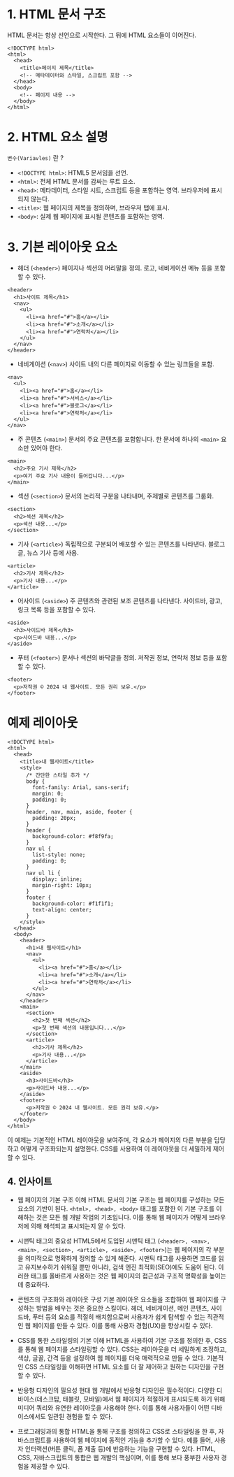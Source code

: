 # 1. HTML 문서 구조

HTML 문서는 항상 <!DOCTYPE html> 선언으로 시작한다. 그 뒤에 HTML 요소들이 이어진다.

```JS
<!DOCTYPE html>
<html>
  <head>
    <title>페이지 제목</title>
    <!-- 메타데이터와 스타일, 스크립트 포함 -->
  </head>
  <body>
    <!-- 페이지 내용 -->
  </body>
</html>
```

# 2. HTML 요소 설명

`변수(Variavles)` 란 ?

- `<!DOCTYPE html>`: HTML5 문서임을 선언.
- `<html>`: 전체 HTML 문서를 감싸는 루트 요소.
- `<head>`: 메타데이터, 스타일 시트, 스크립트 등을 포함하는 영역. 브라우저에 표시되지 않는다.
- `<title>`: 웹 페이지의 제목을 정의하며, 브라우저 탭에 표시.
- `<body>`: 실제 웹 페이지에 표시될 콘텐츠를 포함하는 영역.

# 3. 기본 레이아웃 요소

- 헤더 (`<header>`)
  페이지나 섹션의 머리말을 정의. 로고, 네비게이션 메뉴 등을 포함할 수 있다.

```JS
<header>
  <h1>사이트 제목</h1>
  <nav>
    <ul>
      <li><a href="#">홈</a></li>
      <li><a href="#">소개</a></li>
      <li><a href="#">연락처</a></li>
    </ul>
  </nav>
</header>
```

- 네비게이션 (`<nav>`)
  사이트 내의 다른 페이지로 이동할 수 있는 링크들을 포함.

```JS
<nav>
  <ul>
    <li><a href="#">홈</a></li>
    <li><a href="#">서비스</a></li>
    <li><a href="#">블로그</a></li>
    <li><a href="#">연락처</a></li>
  </ul>
</nav>
```

- 주 콘텐츠 (`<main>`)
  문서의 주요 콘텐츠를 포함합니다. 한 문서에 하나의 `<main>` 요소만 있어야 한다.

```JS
<main>
  <h2>주요 기사 제목</h2>
  <p>여기 주요 기사 내용이 들어갑니다...</p>
</main>
```

- 섹션 (`<section>`)
  문서의 논리적 구분을 나타내며, 주제별로 콘텐츠를 그룹화.

```JS
<section>
  <h2>섹션 제목</h2>
  <p>섹션 내용...</p>
</section>
```

- 기사 (`<article>`)
  독립적으로 구분되어 배포할 수 있는 콘텐츠를 나타낸다. 블로그 글, 뉴스 기사 등에 사용.

```JS
<article>
  <h2>기사 제목</h2>
  <p>기사 내용...</p>
</article>
```

- 어사이드 (`<aside>`)
  주 콘텐츠와 관련된 보조 콘텐츠를 나타낸다. 사이드바, 광고, 링크 목록 등을 포함할 수 있다.

```JS
<aside>
  <h3>사이드바 제목</h3>
  <p>사이드바 내용...</p>
</aside>
```

- 푸터 (`<footer>`)
  문서나 섹션의 바닥글을 정의. 저작권 정보, 연락처 정보 등을 포함할 수 있다.

```JS
<footer>
  <p>저작권 © 2024 내 웹사이트. 모든 권리 보유.</p>
</footer>
```

# 예제 레이아웃

```JS
<!DOCTYPE html>
<html>
  <head>
    <title>내 웹사이트</title>
    <style>
      /* 간단한 스타일 추가 */
      body {
        font-family: Arial, sans-serif;
        margin: 0;
        padding: 0;
      }
      header, nav, main, aside, footer {
        padding: 20px;
      }
      header {
        background-color: #f8f9fa;
      }
      nav ul {
        list-style: none;
        padding: 0;
      }
      nav ul li {
        display: inline;
        margin-right: 10px;
      }
      footer {
        background-color: #f1f1f1;
        text-align: center;
      }
    </style>
  </head>
  <body>
    <header>
      <h1>내 웹사이트</h1>
      <nav>
        <ul>
          <li><a href="#">홈</a></li>
          <li><a href="#">소개</a></li>
          <li><a href="#">연락처</a></li>
        </ul>
      </nav>
    </header>
    <main>
      <section>
        <h2>첫 번째 섹션</h2>
        <p>첫 번째 섹션의 내용입니다...</p>
      </section>
      <article>
        <h2>기사 제목</h2>
        <p>기사 내용...</p>
      </article>
    </main>
    <aside>
      <h3>사이드바</h3>
      <p>사이드바 내용...</p>
    </aside>
    <footer>
      <p>저작권 © 2024 내 웹사이트. 모든 권리 보유.</p>
    </footer>
  </body>
</html>
```

이 예제는 기본적인 HTML 레이아웃을 보여주며, 각 요소가 페이지의 다른 부분을 담당하고 어떻게 구조화되는지 설명한다. CSS를 사용하여 이 레이아웃을 더 세밀하게 제어할 수 있다.

## 4. 인사이트

- 웹 페이지의 기본 구조 이해
  HTML 문서의 기본 구조는 웹 페이지를 구성하는 모든 요소의 기반이 된다. `<html>, <head>, <body>` 태그를 포함한 이 기본 구조를 이해하는 것은 모든 웹 개발 작업의 기초입니다. 이를 통해 웹 페이지가 어떻게 브라우저에 의해 해석되고 표시되는지 알 수 있다.

- 시맨틱 태그의 중요성
  HTML5에서 도입된 시맨틱 태그 (`<header>, <nav>, <main>, <section>, <article>, <aside>, <footer>`)는 웹 페이지의 각 부분을 의미적으로 명확하게 정의할 수 있게 해준다. 시맨틱 태그를 사용하면 코드를 읽고 유지보수하기 쉬워질 뿐만 아니라, 검색 엔진 최적화(SEO)에도 도움이 된다. 이러한 태그를 올바르게 사용하는 것은 웹 페이지의 접근성과 구조적 명확성을 높이는 데 중요하다.

- 콘텐츠의 구조화와 레이아웃 구성
  기본 레이아웃 요소들을 조합하여 웹 페이지를 구성하는 방법을 배우는 것은 중요한 스킬이다. 헤더, 네비게이션, 메인 콘텐츠, 사이드바, 푸터 등의 요소를 적절히 배치함으로써 사용자가 쉽게 탐색할 수 있는 직관적인 웹 페이지를 만들 수 있다. 이를 통해 사용자 경험(UX)을 향상시킬 수 있다.

- CSS를 통한 스타일링의 기본 이해
  HTML을 사용하여 기본 구조를 정의한 후, CSS를 통해 웹 페이지를 스타일링할 수 있다. CSS는 레이아웃을 더 세밀하게 조정하고, 색상, 글꼴, 간격 등을 설정하여 웹 페이지를 더욱 매력적으로 만들 수 있다. 기본적인 CSS 스타일링을 이해하면 HTML 요소를 더 잘 제어하고 원하는 디자인을 구현할 수 있다.

- 반응형 디자인의 필요성
  현대 웹 개발에서 반응형 디자인은 필수적이다. 다양한 디바이스(데스크탑, 태블릿, 모바일)에서 웹 페이지가 적절하게 표시되도록 하기 위해 미디어 쿼리와 유연한 레이아웃을 사용해야 한다. 이를 통해 사용자들이 어떤 디바이스에서도 일관된 경험을 할 수 있다.

- 프로그래밍과의 통합
  HTML을 통해 구조를 정의하고 CSS로 스타일링을 한 후, 자바스크립트를 사용하여 웹 페이지에 동적인 기능을 추가할 수 있다. 예를 들어, 사용자 인터랙션(버튼 클릭, 폼 제출 등)에 반응하는 기능을 구현할 수 있다. HTML, CSS, 자바스크립트의 통합은 웹 개발의 핵심이며, 이를 통해 보다 풍부한 사용자 경험을 제공할 수 있다.
